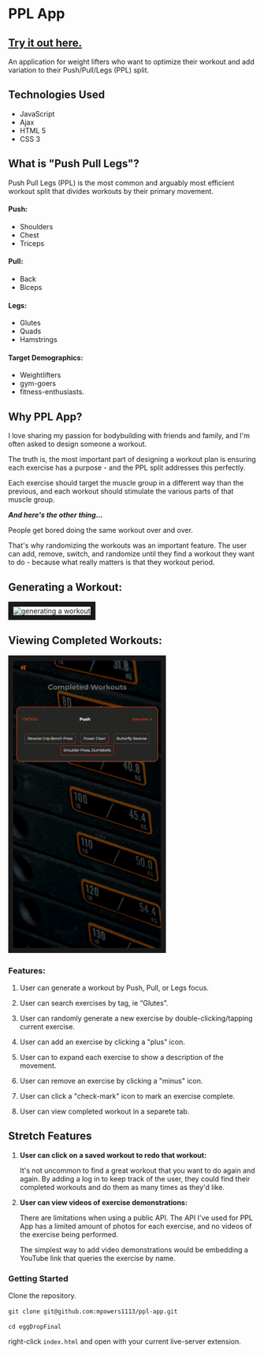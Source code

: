 # PPL App

## [Try it out here.](https://mpowers1113.github.io/ppl-app "PPL App")

An application for weight lifters who want to optimize their workout and add variation to their Push/Pull/Legs (PPL) split.

## Technologies Used

- JavaScript
- Ajax
- HTML 5
- CSS 3

## What is "Push Pull Legs"?

Push Pull Legs (PPL) is the most common and arguably most efficient workout split that divides workouts by their primary movement.

#### Push:

- Shoulders
- Chest
- Triceps

#### Pull:

- Back
- Biceps

#### Legs:

- Glutes
- Quads
- Hamstrings

#### Target Demographics:

- Weightlifters
- gym-goers
- fitness-enthusiasts.

## Why PPL App?

I love sharing my passion for bodybuilding with friends and family, and I'm often asked to design someone a workout.

The truth is, the most important part of designing a workout plan is ensuring each exercise has a purpose - and the PPL split addresses this perfectly.

Each exercise should target the muscle group in a different way than the previous, and each workout should stimulate the various parts of that muscle group.

**_And here's the other thing..._**

People get bored doing the same workout over and over.

That's why randomizing the workouts was an important feature. The user can add, remove, switch, and randomize until they find a workout they want to do - because what really matters is that they workout period.

## Generating a Workout:

<img src="images/ppl-first-half-bigger.gif" 
alt="generating a workout" width="300" height="auto" border="10" />

## Viewing Completed Workouts:

<img src="images/ppl-second-half-bigger.gif" 
alt="viewing saved workouts" width="300" height="auto" border="10" />

### Features:

1. User can generate a workout by Push, Pull, or Legs focus.

2. User can search exercises by tag, ie “Glutes”.

3. User can randomly generate a new exercise by double-clicking/tapping current exercise.

4. User can add an exercise by clicking a "plus" icon.

5. User can to expand each exercise to show a description of the movement.

6. User can remove an exercise by clicking a "minus" icon.

7. User can click a "check-mark" icon to mark an exercise complete.

8. User can view completed workout in a separete tab.

## Stretch Features

1. **User can click on a saved workout to redo that workout:**

   It's not uncommon to find a great workout that you want to do again and again. By adding a log in to keep track of the user, they could find their completed workouts and do them as many times as they'd like.

2. **User can view videos of exercise demonstrations:**

   There are limitations when using a public API. The API I've used for PPL App has a limited amount of photos for each exercise, and no videos of the exercise being performed.

   The simplest way to add video demonstrations would be embedding a YouTube link that queries the exercise by name.

### Getting Started

Clone the repository.

`git clone git@github.com:mpowers1113/ppl-app.git `

`cd eggDropFinal`

right-click `index.html` and open with your current live-server extension.
